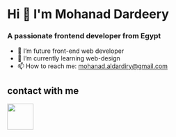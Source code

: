 # Hi 👋 I'm Mohanad Dardeery
### A passionate frontend developer from Egypt

- 🔭 I’m future front-end web developer
- 🌱 I’m currently learning web-design
- 📫 How to reach me: mohanad.aldardiry@gmail.com

## contact with me
<a href="mailto:mohanad.aldardiry@gmail.com" target="blank"><img align="center" src="https://cdn-icons-png.flaticon.com/512/888/888853.png" height="60" style="margin-right: 10px;" /></a> 
